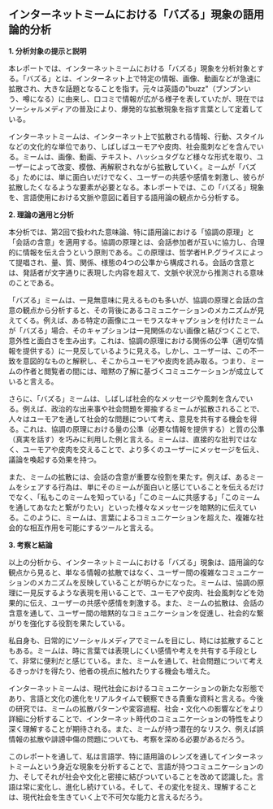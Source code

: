 ## インターネットミームにおける「バズる」現象の語用論的分析

**1. 分析対象の提示と説明**

本レポートでは、インターネットミームにおける「バズる」現象を分析対象とする。「バズる」とは、インターネット上で特定の情報、画像、動画などが急速に拡散され、大きな話題となることを指す。元々は英語の"buzz"（ブンブンいう、噂になる）に由来し、口コミで情報が広がる様子を表していたが、現在ではソーシャルメディアの普及により、爆発的な拡散現象を指す言葉として定着している。

インターネットミームは、インターネット上で拡散される情報、行動、スタイルなどの文化的な単位であり、しばしばユーモアや皮肉、社会風刺などを含んでいる。ミームは、画像、動画、テキスト、ハッシュタグなど様々な形式を取り、ユーザーによって改変、模倣、再解釈されながら拡散していく。ミームが「バズる」ためには、単に面白いだけでなく、ユーザーの共感や感情を刺激し、彼らが拡散したくなるような要素が必要となる。本レポートでは、この「バズる」現象を、言語使用における文脈や意図に着目する語用論の観点から分析する。

**2. 理論の適用と分析**

本分析では、第2回で扱われた意味論、特に語用論における「協調の原理」と「会話の含意」を適用する。協調の原理とは、会話参加者が互いに協力し、合理的に情報を伝え合うという原則である。この原理は、哲学者H.P.グライスによって提唱され、量、質、関係、様態の4つの公準から構成される。会話の含意とは、発話者が文字通りに表現した内容を超えて、文脈や状況から推測される意味のことである。

「バズる」ミームは、一見無意味に見えるものも多いが、協調の原理と会話の含意の観点から分析すると、その背後にあるコミュニケーションのメカニズムが見えてくる。例えば、ある特定の画像にユーモラスなキャプションを付けたミームが「バズる」場合、そのキャプションは一見関係のない画像と結びつくことで、意外性と面白さを生み出す。これは、協調の原理における関係の公準（適切な情報を提供する）に一見反しているように見える。しかし、ユーザーは、この不一致を意図的なものと解釈し、そこからユーモアや皮肉を読み取る。つまり、ミームの作者と閲覧者の間には、暗黙の了解に基づくコミュニケーションが成立していると言える。

さらに、「バズる」ミームは、しばしば社会的なメッセージや風刺を含んでいる。例えば、政治的な出来事や社会問題を揶揄するミームが拡散されることで、人々はユーモアを通して社会的な問題について考え、意見を共有する機会を得る。これは、協調の原理における量の公準（必要な情報を提供する）と質の公準（真実を話す）を巧みに利用した例と言える。ミームは、直接的な批判ではなく、ユーモアや皮肉を交えることで、より多くのユーザーにメッセージを伝え、議論を喚起する効果を持つ。

また、ミームの拡散には、会話の含意が重要な役割を果たす。例えば、あるミームをシェアする行為は、単にそのミームが面白いと感じていることを伝えるだけでなく、「私もこのミームを知っている」「このミームに共感する」「このミームを通してあなたと繋がりたい」といった様々なメッセージを暗黙的に伝えている。このように、ミームは、言葉によるコミュニケーションを超えた、複雑な社会的な相互作用を可能にするツールと言える。

**3. 考察と結論**

以上の分析から、インターネットミームにおける「バズる」現象は、語用論的な観点から見ると、単なる情報の拡散ではなく、ユーザー間の複雑なコミュニケーションのメカニズムを反映していることが明らかになった。ミームは、協調の原理に一見反するような表現を用いることで、ユーモアや皮肉、社会風刺などを効果的に伝え、ユーザーの共感や感情を刺激する。また、ミームの拡散は、会話の含意を通して、ユーザー間の暗黙的なコミュニケーションを促進し、社会的な繋がりを強化する役割を果たしている。

私自身も、日常的にソーシャルメディアでミームを目にし、時には拡散することもある。ミームは、時に言葉では表現しにくい感情や考えを共有する手段として、非常に便利だと感じている。また、ミームを通して、社会問題について考えるきっかけを得たり、他者の視点に触れたりする機会も増えた。

インターネットミームは、現代社会におけるコミュニケーションの新たな形態であり、言語と文化の進化をリアルタイムで観察できる貴重な資料と言える。今後の研究では、ミームの拡散パターンや変容過程、社会・文化への影響などをより詳細に分析することで、インターネット時代のコミュニケーションの特性をより深く理解することが期待される。また、ミームが持つ潜在的なリスク、例えば誤情報の拡散や誹謗中傷の問題についても、考察を深める必要があるだろう。


このレポートを通して、私は言語学、特に語用論のレンズを通してインターネットミームという身近な現象を分析することで、言語が持つコミュニケーションの力、そしてそれが社会や文化と密接に結びついていることを改めて認識した。言語は常に変化し、進化し続けている。そして、その変化を捉え、理解することは、現代社会を生きていく上で不可欠な能力と言えるだろう。
